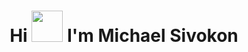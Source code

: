 <h1 align="center"> Hi <img src="https://raw.githubusercontent.com/blackcater/blackcater/main/images/Hi.gif" width="50" height="50"> I'm Michael Sivokon </h1

